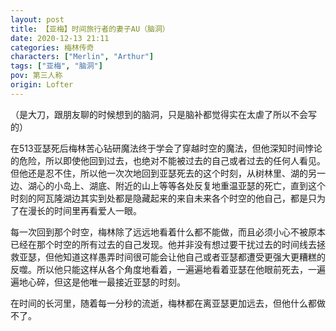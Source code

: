 ```yaml
---
layout: post
title: 【亚梅】时间旅行者的妻子AU（脑洞）
date: 2020-12-13 21:11
categories: 梅林传奇
characters: ["Merlin", "Arthur"]
tags: ["亚梅", "脑洞"]
pov: 第三人称
origin: Lofter
---
```


（是大刀，跟朋友聊的时候想到的脑洞，只是脑补都觉得实在太虐了所以不会写的）

在513亚瑟死后梅林苦心钻研魔法终于学会了穿越时空的魔法，但他深知时间悖论的危险，所以即使他回到过去，也绝对不能被过去的自己或者过去的任何人看见。但他还是忍不住，所以他一次次地回到亚瑟死去的这个时刻，从树林里、湖的另一边、湖心的小岛上、湖底、附近的山上等等各处反复地重温亚瑟的死亡，直到这个时刻的阿瓦隆湖边其实到处都是隐藏起来的来自未来各个时空的他自己，都是只为了在漫长的时间里再看爱人一眼。

每一次回到那个时空，梅林除了远远地看着什么都不能做，而且必须小心不被原本已经在那个时空的所有过去的自己发现。他并非没有想过要干扰过去的时间线去拯救亚瑟，但他知道这样愚弄时间很可能会让他自己或者亚瑟都遭受更强大更糟糕的反噬。所以他只能这样从各个角度地看着，一遍遍地看着亚瑟在他眼前死去，一遍遍地心碎，但这是他唯一最接近亚瑟的时刻。

在时间的长河里，随着每一分秒的流逝，梅林都在离亚瑟更加远去，但他什么都做不了。
